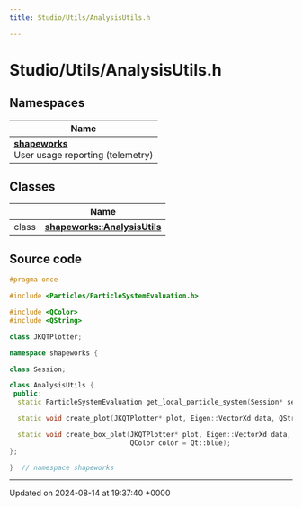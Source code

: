 ```yaml
---
title: Studio/Utils/AnalysisUtils.h

---
```


# Studio/Utils/AnalysisUtils.h



## Namespaces

| Name           |
| -------------- |
| **[shapeworks](../Namespaces/namespaceshapeworks.md)** <br>User usage reporting (telemetry)  |

## Classes

|                | Name           |
| -------------- | -------------- |
| class | **[shapeworks::AnalysisUtils](../Classes/classshapeworks_1_1AnalysisUtils.md)**  |




## Source code

```cpp
#pragma once

#include <Particles/ParticleSystemEvaluation.h>

#include <QColor>
#include <QString>

class JKQTPlotter;

namespace shapeworks {

class Session;

class AnalysisUtils {
 public:
  static ParticleSystemEvaluation get_local_particle_system(Session* session, int domain);

  static void create_plot(JKQTPlotter* plot, Eigen::VectorXd data, QString title, QString x_label, QString y_label);

  static void create_box_plot(JKQTPlotter* plot, Eigen::VectorXd data, QString title, QString x_label,
                              QColor color = Qt::blue);
};

}  // namespace shapeworks
```


-------------------------------

Updated on 2024-08-14 at 19:37:40 +0000
